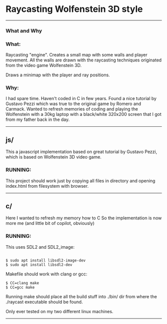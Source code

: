 # Raycasting Wolfenstein 3D style

---

### What and Why

### What:
Raycasting "engine". Creates a small map with some walls and player movement.
All the walls are drawn with the raycasting techniques originated from the video game Wolfenstein 3D.

Draws a minimap with the player and ray positions.

### Why:
I had spare time. Haven't coded in C in few years.
Found a nice tutorial by Gustavo Pezzi which was true to the original game by Romero and Carmack.
Wanted to refresh memories of coding and playing the Wolfenstein with a 30kg laptop with a black/white 320x200 screen that I got from my father back in the day.

---

## js/

This a javascript implementation based on great tutorial by Gustavo Pezzi, which is based on Wolfenstein 3D video game.

### RUNNING:
This project should work just by copying all files in directory and opening index.html from filesystem with browser.

--- 

## c/

Here I wanted to refresh my memory how to C
So the implementation is now more me (and little bit of copilot, obviously)

### RUNNING:
This uses SDL2 and SDL2\_image:
```

$ sudo apt install libsdl2-image-dev
$ sudo apt install libsdl2-dev

```

Makefile should work with clang or gcc:

```
$ CC=clang make
$ CC=gcc make
```

Running make should place all the build stuff into ./bin/ dir
from where the ./raycast executable should be found.

Only ever tested on my two different linux machines.

---
